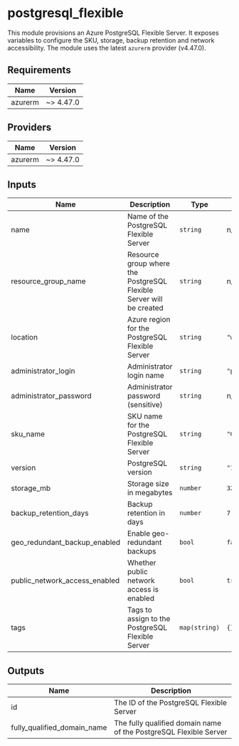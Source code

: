 # postgresql_flexible

This module provisions an Azure PostgreSQL Flexible Server.  It exposes variables to configure the SKU, storage, backup retention and network accessibility.  The module uses the latest `azurerm` provider (v4.47.0).

<!-- BEGINNING OF PRE-COMMIT-TERRAFORM DOCS HOOK -->
## Requirements

| Name | Version |
|------|---------|
| azurerm | ~> 4.47.0 |

## Providers

| Name | Version |
|------|---------|
| azurerm | ~> 4.47.0 |

## Inputs

| Name | Description | Type | Default | Required |
|------|-------------|------|---------|:--------:|
| name | Name of the PostgreSQL Flexible Server | `string` | n/a | yes |
| resource_group_name | Resource group where the PostgreSQL Flexible Server will be created | `string` | n/a | yes |
| location | Azure region for the PostgreSQL Flexible Server | `string` | `"westeurope"` | no |
| administrator_login | Administrator login name | `string` | `"psqladmin"` | no |
| administrator_password | Administrator password (sensitive) | `string` | n/a | yes |
| sku_name | SKU name for the PostgreSQL Flexible Server | `string` | `"GP_Standard_D2s_v3"` | no |
| version | PostgreSQL version | `string` | `"15"` | no |
| storage_mb | Storage size in megabytes | `number` | `32768` | no |
| backup_retention_days | Backup retention in days | `number` | `7` | no |
| geo_redundant_backup_enabled | Enable geo-redundant backups | `bool` | `false` | no |
| public_network_access_enabled | Whether public network access is enabled | `bool` | `true` | no |
| tags | Tags to assign to the PostgreSQL Flexible Server | `map(string)` | `{}` | no |

## Outputs

| Name | Description |
|------|-------------|
| id | The ID of the PostgreSQL Flexible Server |
| fully_qualified_domain_name | The fully qualified domain name of the PostgreSQL Flexible Server |

<!-- END OF PRE-COMMIT-TERRAFORM DOCS HOOK -->
